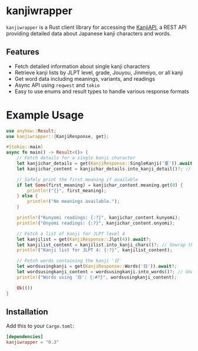 # kanjiwrapper

`kanjiwrapper` is a Rust client library for accessing the [KanjiAPI](https://kanjiapi.dev/), a REST API providing detailed data about Japanese kanji characters and words.

## Features

- Fetch detailed information about single kanji characters
- Retrieve kanji lists by JLPT level, grade, Jouyou, Jinmeiyo, or all kanji
- Get word data including meanings, variants, and readings
- Async API using `reqwest` and `tokio`
- Easy to use enums and result types to handle various response formats

# Example Usage

```rust
use anyhow::Result;
use kanjiwrapper::{KanjiResponse, get};

#[tokio::main]
async fn main() -> Result<()> {
    // Fetch details for a single kanji character
    let kanjichar_details = get(KanjiResponse::SingleKanji('夏')).await?;
    let kanjichar_content = kanjichar_details.into_kanji_detail()?; // Unwrap the KanjiDetail struct

    // Safely print the first meaning if available
    if let Some(first_meaning) = kanjichar_content.meaning.get(0) {
        println!("{}", first_meaning);
    } else {
        println!("No meanings available.");
    }

    println!("Kunyomi readings: {:?}", kanjichar_content.kunyomi);
    println!("Onyomi readings: {:?}", kanjichar_content.onyomi);

    // Fetch a list of kanji for JLPT level 4
    let kanjilist = get(KanjiResponse::Jlpt(4)).await?;
    let kanjilist_content = kanjilist.into_kanji_chars()?; // Unwrap the Vec<String>
    println!("Kanji list for JLPT 4: {:?}", kanjilist_content);

    // Fetch words containing the kanji '日'
    let wordsusingkanji = get(KanjiResponse::Words('日')).await?;
    let wordsusingkanji_content = wordsusingkanji.into_words()?; // Unwrap the Vec<Word>
    println!("Words using '日': {:#?}", wordsusingkanji_content);

    Ok(())
}
```

## Installation

Add this to your `Cargo.toml`:

```toml
[dependencies]
kanjiwrapper = "0.3"
